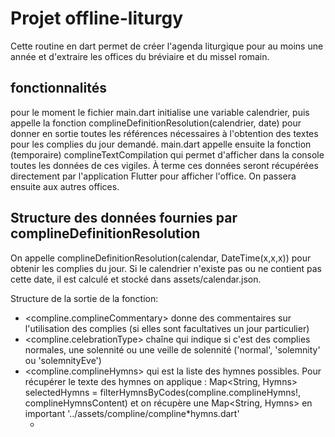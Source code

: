 # Projet offline-liturgy

Cette routine en dart permet de créer l'agenda liturgique pour au moins une année et d'extraire les offices du bréviaire et du missel romain.

## fonctionnalités

pour le moment le fichier main.dart initialise une variable calendrier, puis appelle la fonction complineDefinitionResolution(calendrier, date) pour donner en sortie toutes les références nécessaires à l'obtention des textes pour les complies du jour demandé.
main.dart appelle ensuite la fonction (temporaire) complineTextCompilation qui permet d'afficher dans la console toutes les données de ces vigiles. À terme ces données seront récupérées directement par l'application Flutter pour afficher l'office.
On passera ensuite aux autres offices.

## Structure des données fournies par complineDefinitionResolution

On appelle complineDefinitionResolution(calendar, DateTime(x,x,x)) pour obtenir les complies du jour. Si le calendrier n'existe pas ou ne contient pas cette date, il est calculé et stocké dans assets/calendar.json.

Structure de la sortie de la fonction:

- <compline.complineCommentary> donne des commentaires sur l'utilisation des complies (si elles sont facultatives un jour particulier)
- <compline.celebrationType> chaîne qui indique si c'est des complies normales, une solennité ou une veille de solennité ('normal', 'solemnity' ou 'solemnityEve')
- <compline.complineHymns> qui est la liste des hymnes possibles.
  Pour récupérer le texte des hymnes on applique :
  Map<String, Hymns> selectedHymns = filterHymnsByCodes(compline.complineHymns!, complineHymnsContent) et on récupère une Map<String, Hymns> en important '../assets/compline/compline\*hymns.dart'
  - <title> et le titre de l'hymne (en code raccourci)
    \_ Hymns est une Map qui contient trois champs: + <title> est le titre officiel de l'hymne + <author> est l'éventuel auteur + <content> est le texte de l'hymne
- <compline.complinePsalm1Antiphon1>: première antienne du premier psaume
- <compline.complinePsalm1Antiphon2>: deuxième antienne du premier psaume
- <compline.psalm1Ref> qui contient la référence du 1er psaume ou cantique. On appelle les détails du psaume ainsi, en important '../assets/psalms.dart':
  - <psalms[compline.psalm1Ref]!.getTitle> récupère le titre du psaume (peut être vide)
  - <psalms[compline.psalm1Ref]!.getSubtitle> récupère le soustitre du psaume (peut être vide)
  - <psalms[compline.psalm1Ref]!.getCommentary> récupère la phrase biblique proposée en commentaire du psaume
  - <psalms[compline.psalm1Ref]!.getBiblicalReference> récupère la référence biblique (utilisé pour les cantiques, autrement vide)
  - <psalms[compline.psalm1Ref]!.getContent> récupère le contenu du psaume en formatage HTML donné par AELF
- si <compline.psalm2Ref> est non nul (s'il y a un deuxième psaume), on applique la même recette pour ce deuxième psaume
- <compline.complineReadingRef>: référence biblique de la lecture biblique
- <compline.complineReading>: texte de la lecture biblique
- <compline.complineResponsory>: texte du répons
- <compline.complineEvangelicAntiphon>: texte de l'antienne du cantique évangélique
- <compline.complineOration>: texte de l'oraison finale
- <compline.marialHymnRef>: liste des hymnes mariales pour clôturer les complies. On récupère les données de la même manière que pour les hymnes de début d'office.

Pour un affichage complet du texte des complies, il faut évidemment rajouter le cantique évangélique (cantique de Syméon) qui peut être appelé comme pour les psaumes: psalms[NT_3].
